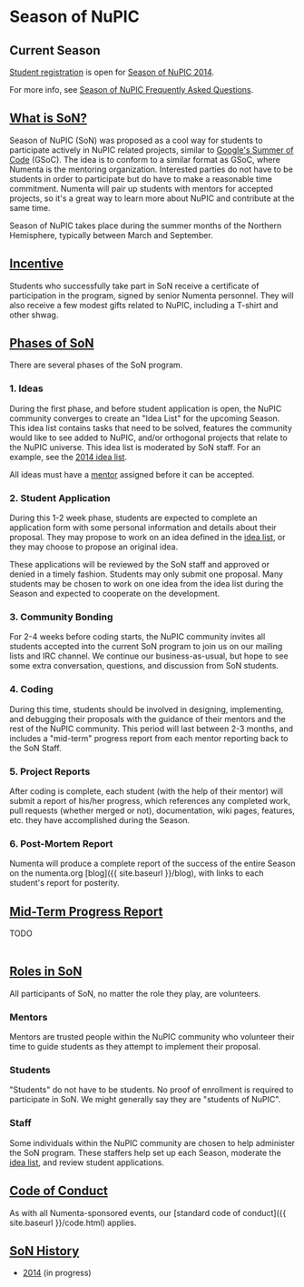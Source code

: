 
# Season of NuPIC

## Current Season

[Student registration](2014/register.html) is open for [Season of NuPIC 2014](2014/).

For more info, see [Season of NuPIC Frequently Asked Questions](https://github.com/numenta/nupic/wiki/Season-of-NuPIC-FAQ).

## <u>What is SoN?</u>

Season of NuPIC (SoN) was proposed as a cool way for students to participate actively in NuPIC related projects, similar to [Google's Summer of Code](http://www.google-melange.com/) (GSoC). The idea is to conform to a similar format as GSoC, where Numenta is the mentoring organization. Interested parties do not have to be students in order to participate but do have to make a reasonable time commitment. Numenta will pair up students with mentors for accepted projects, so it's a great way to learn more about NuPIC and contribute at the same time.

Season of NuPIC takes place during the summer months of the Northern Hemisphere, typically between March and September.

## <u>Incentive</u>

Students who successfully take part in SoN receive a certificate of participation in the program, signed by senior Numenta personnel. They will also receive a few modest gifts related to NuPIC, including a T-shirt and other shwag.

## <u>Phases of SoN</u>

There are several phases of the SoN program. 

### 1. Ideas

During the first phase, and before student application is open, the NuPIC community converges to create an "Idea List" for the upcoming Season. This idea list contains tasks that need to be solved, features the community would like to see added to NuPIC, and/or orthogonal projects that relate to the NuPIC universe. This idea list is moderated by SoN staff. For an example, see the [2014 idea list](https://github.com/numenta/nupic/wiki/Season-of-NuPIC-2014-Idea-List).

All ideas must have a [mentor](#mentors) assigned before it can be accepted. 

### 2. Student Application

During this 1-2 week phase, students are expected to complete an application form with some personal information and details about their proposal. They may propose to work on an idea defined in the [idea list](#1_ideas), or they may choose to propose an original idea. 

These applications will be reviewed by the SoN staff and approved or denied in a timely fashion. Students may only submit one proposal. Many students may be chosen to work on one idea from the idea list during the Season and expected to cooperate on the development.

### 3. Community Bonding

For 2-4 weeks before coding starts, the NuPIC community invites all students accepted into the current SoN program to join us on our mailing lists and IRC channel. We continue our business-as-usual, but hope to see some extra conversation, questions, and discussion from SoN students.

### 4. Coding

During this time, students should be involved in designing, implementing, and debugging their proposals with the guidance of their mentors and the rest of the NuPIC community. This period will last between 2-3 months, and includes a "mid-term" progress report from each mentor reporting back to the SoN Staff. 

### 5. Project Reports

After coding is complete, each student (with the help of their mentor) will submit a report of his/her progress, which references any completed work, pull requests (whether merged or not), documentation, wiki pages, features, etc. they have accomplished during the Season.

### 6. Post-Mortem Report

Numenta will produce a complete report of the success of the entire Season on the numenta.org [blog]({{ site.baseurl }}/blog), with links to each student's report for posterity. 

## <u>Mid-Term Progress Report</u>

<div class="todo">TODO</div>
<br/>

## <u>Roles in SoN</u>

All participants of SoN, no matter the role they play, are volunteers.

### Mentors

Mentors are trusted people within the NuPIC community who volunteer their time to guide students as they attempt to implement their proposal. 

### Students

"Students" do not have to be students. No proof of enrollment is required to participate in SoN. We might generally say they are "students of NuPIC". 

### Staff

Some individuals within the NuPIC community are chosen to help administer the SoN program. These staffers help set up each Season, moderate the [idea list](#1_ideas), and review student applications. 

## <u>Code of Conduct</u>

As with all Numenta-sponsored events, our [standard code of conduct]({{ site.baseurl }}/code.html) applies.

## <u>SoN History</u>

- [2014](2014/) (in progress)
